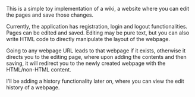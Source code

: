 This is a simple toy implementation of a wiki, a website where you can edit the pages and save those changes.

Currently, the application has registration, login and logout functionalities. Pages can be edited and saved. Editing may be pure text, but you
can also write HTML code to directly manipulate the layout of the webpage.

Going to any webpage URL leads to that webpage if it exists, otherwise it directs you to the editing page, where upon adding the contents and 
then saving, it will redirect you to the newly created webpage with the HTML/non-HTML content.

I'll be adding a history functionality later on, where you can view the edit history of a webpage.